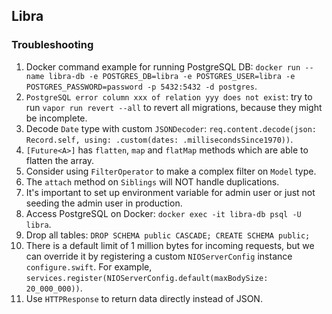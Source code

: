 ## Libra

### Troubleshooting
1. Docker command example for running PostgreSQL DB: `docker run --name libra-db -e POSTGRES_DB=libra -e POSTGRES_USER=libra -e POSTGRES_PASSWORD=password -p 5432:5432 -d postgres`.
2. `PostgreSQL error column xxx of relation yyy does not exist`: try to run `vapor run revert --all` to revert all migrations, because they might be incomplete.
3. Decode `Date` type with custom `JSONDecoder`: `req.content.decode(json: Record.self, using: .custom(dates: .millisecondsSince1970))`.
4. `[Future<A>]` has `flatten`, `map` and `flatMap` methods which are able to flatten the array.
5. Consider using `FilterOperator` to make a complex filter on `Model` type.
6. The `attach` method on `Siblings` will NOT handle duplications.
7. It's important to set up environment variable for admin user or just not seeding the admin user in production.
8. Access PostgreSQL on Docker: `docker exec -it libra-db psql -U libra`.
9. Drop all tables: `DROP SCHEMA public CASCADE; CREATE SCHEMA public;`
10. There is a default limit of 1 million bytes for incoming requests, but we can override it by registering a custom `NIOServerConfig` instance `configure.swift`. For example, `services.register(NIOServerConfig.default(maxBodySize: 20_000_000))`.
11. Use `HTTPResponse` to return data directly instead of JSON.
